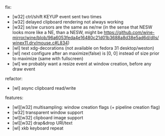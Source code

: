 fix:
- [w32] ctrl/shift KEYUP event sent two times
- [w32] delayed clipboard rendering not always working
- [w32] se/sw cursors are the same as ne/nw (in the sense that NESW looks more like a NE, than a NESW, might be https://github.com/wine-mirror/wine/blob/96a6053feda4e16480c21d01b3688a8d38e5ad6d/dlls/winex11.drv/mouse.c#L834)
- [wl] test xdg-decorations (not available on fedora 31 desktop/weston)
- [wl] next configure after an maximize(false) is [0, 0] instead of size prior to maximize (same with fullscreen)
- [wl] we probably want a resize event at window creation, before any draw event

refactor:
- [wl] async clipboard read/write

features:
- [wl][w32] multisampling: window creation flags (+ pipeline creation flag)
- [w32] transparent window support
- [wl][w32] clipboard image support
- [wl][w32] drap&drop URI/text
- [wl] xkb keyboard repeat
